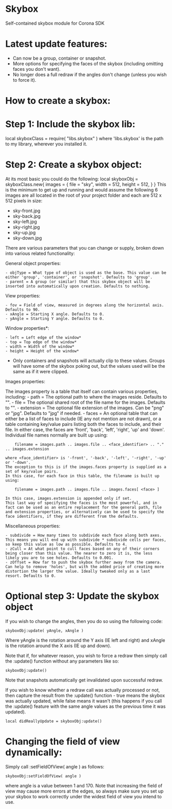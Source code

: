 Skybox
======

Self-contained skybox module for Corona SDK


Latest update features:
======

- Can now be a group, container or snapshot.
- More options for specifying the faces of the skybox (including omitting faces you don't want).
- No longer does a full redraw if the angles don't change (unless you wish to force it).

How to create a skybox:
======

Step 1: Include the skybox lib:
======

local skyboxClass = require( "libs.skybox" )
where 'libs.skybox' is the path to my library, wherever you installed it.
 
Step 2: Create a skybox object:
======
 
At its most basic you could do the following:
local skyboxObj = skyboxClass.new{
   images = {
      file = "sky",
      width = 512,
      height = 512,
   }
}
This is the minimum to get up and running and would assume the following 6 images are all located in the root of your project folder and each are 512 x 512 pixels in size:

- sky-front.jpg
- sky-back.jpg
- sky-left.jpg
- sky-right.jpg
- sky-up.jpg
- sky-down.jpg

There are various parameters that you can change or supply, broken down into various related functionality:
 
General object properties:

	- objType = What type of object is used as the base. This value can be either 'group', 'container', or 'snapshot'. Defaults to 'group'.
	- parent = A group (or similar) that this skybox object will be inserted into automatically upon creation. Defaults to nothing.

View properties:

	- fov = Field of view, measured in degrees along the horizontal axis. Defaults to 90.
	- xAngle = Starting X angle. Defaults to 0.
	- yAngle = Starting Y angle. Defaults to 0.

Window properties*:

	- left = Left edge of the window*
	- top = Top edge of the window*
	- width = Width of the window*
	- height = Height of the window*

* Only containers and snapshots will actually clip to these values. Groups will have some of the skybox poking out, but the values used will be the same as if it were clipped.
 
Images properties:
 
The images property is a table that itself can contain various properties, including:
	- path = The optional path to where the images reside. Defaults to "".
	- file = The optional shared root of the file name for the images. Defaults to "".
	- extension = The optional file extension of the images. Can be "png" or "jpg". Defaults to "jpg" if needed.
	- faces = An optional table that can either be a list of faces to include (IE any not mention are not drawn), or a table containing key/value pairs listing both the faces to include, and their file. In either case, the faces are 'front', 'back', 'left', 'right', 'up' and 'down'.
	Individual file names normally are built up using:
 
  		filename = images.path .. images.file .. <face_identifier> .. "." .. images.extension
 
	where <face_identifier> is '-front', '-back', '-left', '-right', '-up' or '-down'.
	The exception to this is if the images.faces property is supplied as a set of key/value pairs.
	In this case, for each face in this table, the filename is built up using:
	 
	    filename = images.path .. images.file .. images.faces[ <face> ]
	 
	In this case, images.extension is appended only if set.
	This last way of specifying the faces is the most powerful, and in fact can be used as an entire replacement for the general path, file and extension properties, or alternatively can be used to specify the face identifiers, if they are different from the defaults.

Miscellaneous properties:

	- subdivide = How many times to subdivide each face along both axes. This means you will end up with subdivide * subdivide cells per faces, so keep this value as low as possible. Defaults to 4.
	- zCull = At what point to cull faces based on any of their corners being closer than this value. The nearer to zero it is, the less likely you are to see holes. Defaults to 0.001.
	- zOffset = How far to push the skybox further away from the camera. Can help to remove 'holes', but with the added price of creating more distortion the larger the value. Ideally tweaked only as a last resort. Defaults to 0.

Optional step 3: Update the skybox object
======
	 
If you wish to change the angles, then you do so using the following code:

	skyboxObj:update( yAngle, xAngle )

Where yAngle is the rotation around the Y axis (IE left and right) and xAngle is the rotation around the X axis (IE up and down).
	 
Note that if, for whatever reason, you wish to force a redraw then simply call the :update() function without any parameters like so:

	skyboxObj:update()

Note that snapshots automatically get invalidated upon successful redraw.

If you wish to know whether a redraw call was actually processed or not, then capture the result from the :update() function - true means the skybox was actually updated, while false means it wasn't (this happens if you call the :update() feature with the same angle values as the previous time it was updated).

	local didReallyUpdate = skyboxObj:update()
 
Changing the field of view dynamically:
======

Simply call :setFieldOfView( angle ) as follows:

	skyboxObj:setFieldOfView( angle )

where angle is a value between 1 and 170. Note that increasing the field of view may cause more errors at the edges, so always make sure you set up your skybox to work correctly under the widest field of view you intend to use.